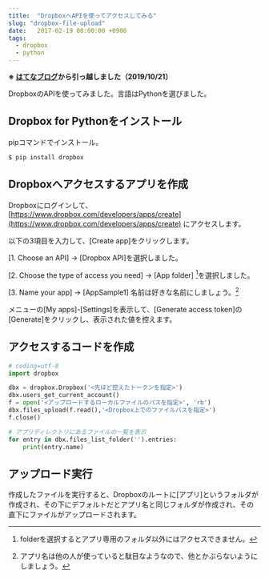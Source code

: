 ```yaml
---
title:  "DropboxへAPIを使ってアクセスしてみる"
slug: "dropbox-file-upload"
date:   2017-02-19 00:00:00 +0900
tags: 
  - dropbox
  - python
---
```

**※ [はてなブログ](https://tatata.hatenablog.jp/entry/2017/02/19/213408)から引っ越しました（2019/10/21）**

DropboxのAPIを使ってみました。言語はPythonを選びました。

## Dropbox for Pythonをインストール

pipコマンドでインストール。

```bash
$ pip install dropbox
```

## Dropboxへアクセスするアプリを作成

Dropboxにログインして、[https://www.dropbox.com/developers/apps/create](https://www.dropbox.com/developers/apps/create) にアクセスします。

以下の3項目を入力して、[Create app]をクリックします。

[1. Choose an API] -> [Dropbox API]を選択しました。

[2. Choose the type of access you need] -> [App folder] [^1]を選択しました。

[3. Name your app] -> [AppSample1] 名前は好きな名前にしましょう。[^2]

メニューの[My apps]-[Settings]を表示して、[Generate access token]の[Generate]をクリックし、表示された値を控えます。

## アクセスするコードを作成

```python
# coding=utf-8
import dropbox

dbx = dropbox.Dropbox('<先ほど控えたトークンを指定>')
dbx.users_get_current_account()
f = open('<アップロードするローカルファイルのパスを指定>', 'rb')
dbx.files_upload(f.read(),'<Dropbox上でのファイルパスを指定>')
f.close()

# アプリディレクトリにあるファイルの一覧を表示
for entry in dbx.files_list_folder('').entries:
    print(entry.name)
```

## アップロード実行

作成したファイルを実行すると、Dropboxのルートに[アプリ]というフォルダが作成され、その下にデフォルトだとアプリ名と同じフォルダが作成され、その直下にファイルがアップロードされます。

[^1]: folderを選択するとアプリ専用のフォルダ以外にはアクセスできません。
[^2]: アプリ名は他の人が使っていると駄目なようなので、他とかぶらないようにしましょう。
